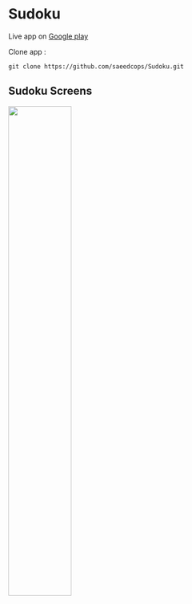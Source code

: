 # Sudoku

Live app on [Google play](https://play.google.com/store/apps/details?id=com.cops.sudoku)

Clone app :
```
git clone https://github.com/saeedcops/Sudoku.git
```
## Sudoku Screens
<div>
<img src="https://user-images.githubusercontent.com/40167925/186708708-849a5e19-75bc-4c38-81fe-c0cf041ea3b3.png" width="50%">
<div>
